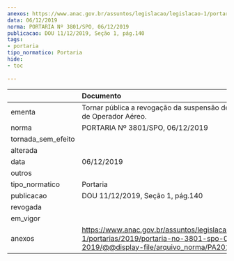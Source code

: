 ```yaml
---
anexos: https://www.anac.gov.br/assuntos/legislacao/legislacao-1/portarias/2019/portaria-no-3801-spo-06-12-2019/@@display-file/arquivo_norma/PA2019-3801.pdf
data: 06/12/2019
norma: PORTARIA Nº 3801/SPO, 06/12/2019
publicacao: DOU 11/12/2019, Seção 1, pág.140
tags:
- portaria
tipo_normatico: Portaria
hide: 
- toc 
 
---
```


|                    | Documento                                                                                                                                            |
|:-------------------|:-----------------------------------------------------------------------------------------------------------------------------------------------------|
| ementa             | Tornar pública a revogação da suspensão de Certificado de Operador Aéreo.                                                                            |
| norma              | PORTARIA Nº 3801/SPO, 06/12/2019                                                                                                                     |
| tornada_sem_efeito |                                                                                                                                                      |
| alterada           |                                                                                                                                                      |
| data               | 06/12/2019                                                                                                                                           |
| outros             |                                                                                                                                                      |
| tipo_normatico     | Portaria                                                                                                                                             |
| publicacao         | DOU 11/12/2019, Seção 1, pág.140                                                                                                                     |
| revogada           |                                                                                                                                                      |
| em_vigor           |                                                                                                                                                      |
| anexos             | https://www.anac.gov.br/assuntos/legislacao/legislacao-1/portarias/2019/portaria-no-3801-spo-06-12-2019/@@display-file/arquivo_norma/PA2019-3801.pdf |